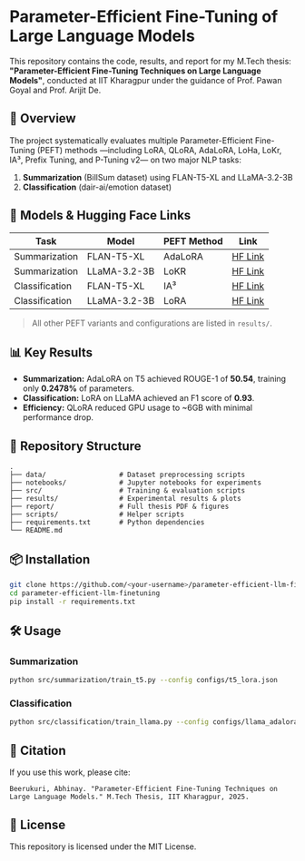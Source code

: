 # Parameter-Efficient Fine-Tuning of Large Language Models

This repository contains the code, results, and report for my M.Tech thesis:
**"Parameter-Efficient Fine-Tuning Techniques on Large Language Models"**,
conducted at IIT Kharagpur under the guidance of Prof. Pawan Goyal and Prof. Arijit De.

## 📄 Overview
The project systematically evaluates multiple Parameter-Efficient Fine-Tuning (PEFT) methods
—including LoRA, QLoRA, AdaLoRA, LoHa, LoKr, IA³, Prefix Tuning, and P-Tuning v2—
on two major NLP tasks:
1. **Summarization** (BillSum dataset) using FLAN-T5-XL and LLaMA-3.2-3B
2. **Classification** (dair-ai/emotion dataset)

## 🚀 Models & Hugging Face Links
| Task            | Model               | PEFT Method | Link |
|-----------------|--------------------|-------------|------|
| Summarization   | FLAN-T5-XL          | AdaLoRA     | [HF Link](https://huggingface.co/...) |
| Summarization   | LLaMA-3.2-3B        | LoKR        | [HF Link](https://huggingface.co/...) |
| Classification  | FLAN-T5-XL          | IA³         | [HF Link](https://huggingface.co/...) |
| Classification  | LLaMA-3.2-3B        | LoRA        | [HF Link](https://huggingface.co/...) |

> All other PEFT variants and configurations are listed in `results/`.

## 📊 Key Results
- **Summarization:** AdaLoRA on T5 achieved ROUGE-1 of **50.54**, training only **0.2478%** of parameters.
- **Classification:** LoRA on LLaMA achieved an F1 score of **0.93**.
- **Efficiency:** QLoRA reduced GPU usage to ~6GB with minimal performance drop.

## 📂 Repository Structure
```
.
├── data/                  # Dataset preprocessing scripts
├── notebooks/             # Jupyter notebooks for experiments
├── src/                   # Training & evaluation scripts
├── results/               # Experimental results & plots
├── report/                # Full thesis PDF & figures
├── scripts/               # Helper scripts
├── requirements.txt       # Python dependencies
└── README.md
```

## 📦 Installation
```bash
git clone https://github.com/<your-username>/parameter-efficient-llm-finetuning.git
cd parameter-efficient-llm-finetuning
pip install -r requirements.txt
```

## 🛠 Usage
### Summarization
```bash
python src/summarization/train_t5.py --config configs/t5_lora.json
```

### Classification
```bash
python src/classification/train_llama.py --config configs/llama_adalora.json
```

## 📑 Citation
If you use this work, please cite:
```
Beerukuri, Abhinay. "Parameter-Efficient Fine-Tuning Techniques on Large Language Models." M.Tech Thesis, IIT Kharagpur, 2025.
```

## 📜 License
This repository is licensed under the MIT License.
